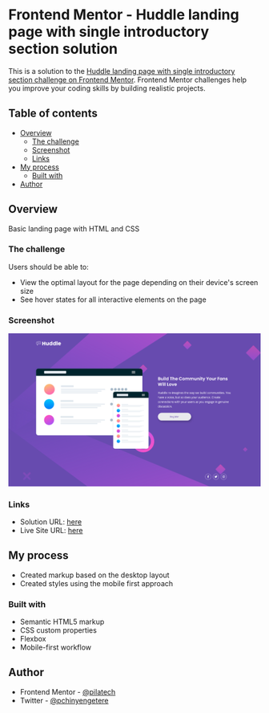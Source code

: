 # Frontend Mentor - Huddle landing page with single introductory section solution

This is a solution to the [Huddle landing page with single introductory section challenge on Frontend Mentor](https://www.frontendmentor.io/challenges/huddle-landing-page-with-a-single-introductory-section-B_2Wvxgi0). Frontend Mentor challenges help you improve your coding skills by building realistic projects. 

## Table of contents

- [Overview](#overview)
  - [The challenge](#the-challenge)
  - [Screenshot](#screenshot)
  - [Links](#links)
- [My process](#my-process)
  - [Built with](#built-with)
- [Author](#author)

## Overview

Basic landing page with HTML and CSS

### The challenge

Users should be able to:

- View the optimal layout for the page depending on their device's screen size
- See hover states for all interactive elements on the page

### Screenshot

![](./screenshot.png)



### Links

- Solution URL: [here](https://github.com/pilatech/huddle-landing-page-with-sing-intro-section)
- Live Site URL: [here](https://simple-huddle-landing-page-by-pilate.netlify.app/)

## My process

- Created markup based on the desktop layout
- Created styles using the mobile first approach

### Built with

- Semantic HTML5 markup
- CSS custom properties
- Flexbox
- Mobile-first workflow


## Author

- Frontend Mentor - [@pilatech](https://www.frontendmentor.io/profile/pilatech)
- Twitter - [@pchinyengetere](https://www.twitter.com/pchinyengetere)
